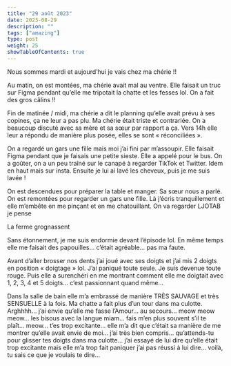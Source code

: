 ```yaml
---
title: "29 août 2023"
date: 2023-08-29
description: ""
tags: ["amazing"]
type: post
weight: 25
showTableOfContents: true
---
```


Nous sommes mardi et aujourd’hui je vais chez ma chérie !!

Au matin, on est montées, ma chérie avait mal au ventre. Elle faisait un truc sur Figma pendant qu’elle me tripotait la chatte et les fesses lol. On a fait des gros câlins !!

Fin de matinée / midi, ma chérie a dit le planning qu’elle avait prévu à ses copines, ça ne leur a pas plu. Ma chérie était triste et contrariée. On a beaucoup discuté avec sa mère et sa sœur par rapport a ça. Vers 14h elle leur a répondu de manière plus posée, elles se sont « réconciliées ».

On a regardé un gars une fille mais moi j’ai fini par m’assoupir. Elle faisait Figma pendant que je faisais une petite sieste. Elle a appelé pour le bus. On a goûter, on a un peu traîné sur le canapé à regarder TikTok et Twitter. Idem en haut mais sur insta. Ensuite je lui ai lavé les cheveux, puis je me suis lavée !

On est descendues pour préparer la table et manger. Sa sœur nous a parlé. On est remontées pour regarder un gars une fille. Là j’écris tranquillement et elle m’embête en me pinçant et en me chatouillant. On va regarder LJOTAB je pense 

La ferme grognassent 

Sans étonnement, je me suis endormie devant l’épisode lol. En même temps elle me faisait des papouilles… c’était agréable… pas ma faute. 

Avant d’aller brosser nos dents j’ai joué avec ses doigts et j’ai mis 2 doigts en position « doigtage » lol. J’ai paniqué toute seule. Je suis devenue toute rouge. Puis elle a surenchéri en me montrant comment elle me doigtait avec 1, 2, 3, 4 et 5 doigts… c’est passionnant quand même…

Dans la salle de bain elle m’a embrassé de manière TRÈS SAUVAGE et très SENSUELLE à la fois. Ma chatte a fait plus d’un tour dans ma culotte. Arghhhh… j’ai envie qu’elle me fasse l’Amour… au secours… meow meow meow… les bisous avec la langue miam… fais m’en plus souvent s’il te plaît… meow… t’es trop excitante… elle m’a dit que c’était sa manière de me montrer qu’elle avait envie de moi… j’ai très bien compris… qu’attends-tu pour glisser tes doigts dans ma culotte… j’ai essayé de lui dire qu’elle était trop excitante mais elle m’a trop fait paniquer j’ai pas réussi à lui dire… voilà, tu sais ce que je voulais te dire… 